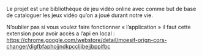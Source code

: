 Le projet est une bibliothèque de jeu vidéo online avec comme but de base de cataloguer les jeux vidéo qu’on a joué durant notre vie.

N’oublier pas si vous voulez faire fonctionner « l’application » il faut cette extension pour avoir accès a l’api en local :  https://chrome.google.com/webstore/detail/moesif-orign-cors-changer/digfbfaphojjndkpccljibejjbppifbc